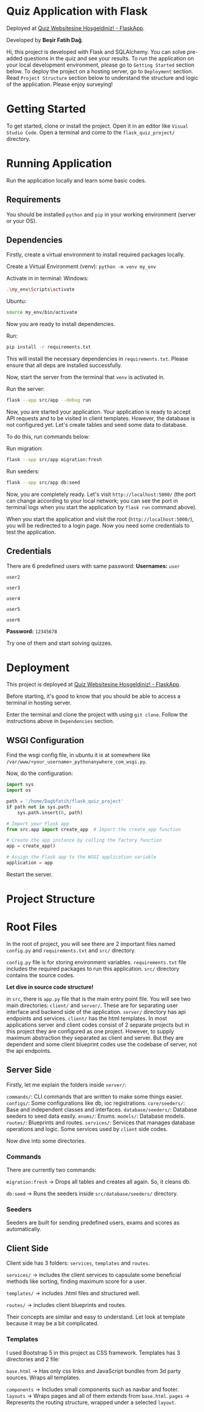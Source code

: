 # Quiz Application with Flask

Deployed at [Quiz Websitesine Hoşgeldiniz! - FlaskApp](https://dagbfatih.pythonanywhere.com/).

Developed by **Beşir Fatih Dağ**.

Hi, this project is developed with Flask and SQLAlchemy. You can solve pre-added questions in the quiz and see your results. To run the application on your local development environment, please go to `Getting Started` section below. To deploy the project on a hosting server, go to `Deployment` section. Read `Project Structure` section below to understand the structure and logic of the application. Please enjoy surveying!

# Getting Started

To get started, clone or install the project.
Open it in an editor like `Visual Studio Code`.
Open a terminal and come to the `flask_quiz_project/` directory.

# Running Application

Run the application locally and learn some basic codes.

## Requirements

You should be installed `python` and `pip` in your working environment (server or your OS).

## Dependencies

Firstly, create a virtual environment to install required packages locally.

Create a Virtual Environment (venv):
`python -m venv my_env`

Activate in in terminal:
Windows:

```bash
.\my_env\Scripts\activate
```

Ubuntu:

```bash
source my_env/bin/activate
```

Now you are ready to install dependencies.

Run:

```bash
pip install -r requirements.txt
```

This will install the necessary dependencies in `requirements.txt`. Please ensure that all deps are installed successfully.

Now, start the server from the terminal that `venv` is activated in.

Run the server:

```bash
flask --app src/app --debug run
```

Now, you are started your application. Your application is ready to accept API requests and to be visited in client templates.
However, the database is not configured yet. Let's create tables and seed some data to database.

To do this, run commands below:

Run migration:

```bash
flask --app src/app migration:fresh
```

Run seeders:

```bash
flask --app src/app db:seed
```

Now, you are completely ready. Let's visit `http://localhost:5000/` (the port can change according to your local network; you can see the port in terminal logs when you start the application by `flask run` command above).

When you start the application and visit the root (`http://localhost:5000/`), you will be redirected to a login page. Now you need some credentials to test the application.

## Credentials

There are 6 predefined users with same password:
**Usernames:**
`user`

`user2`

`user3`

`user4`

`user5`

`user6`

**Password:**
`12345678`

Try one of them and start solving quizzes.

# Deployment

This project is deployed at [Quiz Websitesine Hoşgeldiniz! - FlaskApp](https://dagbfatih.pythonanywhere.com/).

Before starting, it's good to know that you should be able to access a terminal in hosting server.

Enter the terminal and clone the project with using `git clone`.
Follow the instructions above in `Dependencies` section.

## WSGI Configuration

Find the wsgi config file, in ubuntu it is at somewhere like `/var/www/<your_username>_pythonanywhere_com_wsgi.py`.

Now, do the configuration:

```python
import sys
import os

path = '/home/Dagbfatih/flask_quiz_project'
if path not in sys.path:
    sys.path.insert(0, path)

# Import your Flask app
from src.app import create_app  # Import the create_app function

# Create the app instance by calling the factory function
app = create_app()

# Assign the Flask app to the WSGI application variable
application = app
```

Restart the server.

# Project Structure

# Root Files

In the root of project, you will see there are 2 important files named `config.py` and `requirements.txt` and `src/` directory.

`config.py` file is for storing environment variables.
`requirements.txt` file includes the required packages to run this application.
`src/` directory contains the source codes.

**Let dive in source code structure!**

in `src`, there is `app.py` file that is the main entry point file.
You will see two main directories: `client/` and `server/`. These are for separating user interface and backend side of the application. `server/` directory has api endpoints and services. `client/` has the html templates. In most applications server and client codes consist of 2 separate projects but in this project they are configured as one project. However, to supply maximum abstraction they separated as client and server. But they are dependent and some client blueprint codes use the codebase of server, not the api endpoints.

## Server Side

Firstly, let me explain the folders inside `server/`:

`commands/`: CLI commands that are written to make some things easier.
`configs/`: Some configurations like db, ioc registrations.
`core/seeders/`: Base and independent classes and interfaces.
`database/seeders/`: Database seeders to seed data easily.
`enums/`: Enums.
`models/`: Database models.
`routes/`: Blueprints and routes.
`services/`: Services that manages database operations and logic. Some services used by `client` side codes.

Now dive into some directories.

### Commands

There are currently two commands:

`migration:fresh` -> Drops all tables and creates all again. So, it cleans db.

`db:seed` -> Runs the seeders inside `src/database/seeders/` directory.

### Seeders

Seeders are built for sending predefined users, exams and scores as automatically.

## Client Side

Client side has 3 folders: `services`, `templates` and `routes`.

`services/` -> includes the client services to capsulate some beneficial methods like sorting, finding maximum score for a user.

`templates/` -> includes .html files and structured well.

`routes/` -> includes client blueprints and routes.

Their concepts are similar and easy to understand. Let look at template because it may be a bit complicated.

### Templates

I used Bootstrap 5 in this project as CSS framework.
Templates has 3 directories and 2 file:

`base.html` -> Has only css links and JavaScript bundles from 3d party sources. Wraps all templates.

`components` -> Includes small components such as navbar and footer.
`layouts` -> Wraps pages and all of them extends from `base.html`.
`pages` -> Represents the routing structure, wrapped under a selected `layout`.
